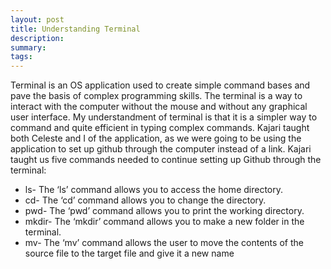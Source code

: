 ```yaml
---
layout: post
title: Understanding Terminal
description: 
summary: 
tags: 
---
```

  Terminal is an OS application used to create simple command bases and pave the basis of complex programming skills. The terminal is a way to interact with the computer without the mouse and without any graphical user interface. My understandment of terminal is that it is a simpler way to command and quite efficient in typing complex commands. Kajari taught both Celeste and I of the application, as we were going to be using the application to set up github through the computer instead of a link. Kajari taught us five commands needed to continue setting up Github through the terminal: 
- ls- The ‘ls’ command allows you to access the home directory. 
- cd- The ‘cd’ command allows you to change the directory. 
- pwd- The ‘pwd’ command allows you to print the working directory. 
- mkdir- The ‘mkdir’ command allows you to make a new folder in the terminal. 
- mv- The ‘mv’ command allows the user to move the contents of the source file to the target file and give it a new name 
